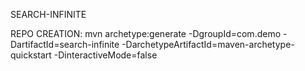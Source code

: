 SEARCH-INFINITE

REPO CREATION:
mvn archetype:generate -DgroupId=com.demo -DartifactId=search-infinite -DarchetypeArtifactId=maven-archetype-quickstart -DinteractiveMode=false
